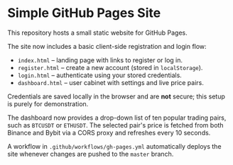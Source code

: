 # Simple GitHub Pages Site

This repository hosts a small static website for GitHub Pages.

The site now includes a basic client-side registration and login flow:

* `index.html` – landing page with links to register or log in.
* `register.html` – create a new account (stored in `localStorage`).
* `login.html` – authenticate using your stored credentials.
* `dashboard.html` – user cabinet with settings and live price pairs.

Credentials are saved locally in the browser and are **not** secure; this setup is purely for demonstration.

The dashboard now provides a drop-down list of ten popular trading pairs, such as `BTCUSDT` or `ETHUSDT`. The selected pair's price is fetched from both Binance and Bybit via a CORS proxy and refreshes every 10 seconds.

A workflow in `.github/workflows/gh-pages.yml` automatically deploys the site whenever changes are pushed to the `master` branch.

